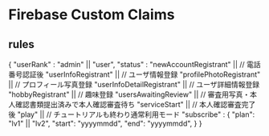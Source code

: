 # Firebase Custom Claims

## rules
{
    "userRank" : "admin" || "user",
    "status" : "newAccountRegistrant" ||     // 電話番号認証後
               "userInfoRegistrant" ||       // ユーザ情報登録
               "profilePhotoRegistrant" ||   // プロフィール写真登録
               "userInfoDetailRegistrant" || // ユーザ詳細情報登録
               "hobbyRegistrant" ||          // 趣味登録
               "usersAwaitingReview" ||      // 審査用写真・本人確認書類提出済みで本人確認審査待ち
               "serviceStart" ||             // 本人確認審査完了後
               "play" ||                     // チュートリアルも終わり通常利用モード
    "subscribe" : {
        "plan": "lv1" || "lv2",
        "start": "yyyymmdd",
        "end": "yyyymmdd",
    }
}